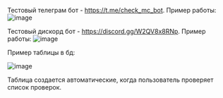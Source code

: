 Тестовый телеграм бот - https://t.me/check_mc_bot. Пример работы: 
![image](https://github.com/user-attachments/assets/30910d98-771b-43d1-8c78-fd7cd7cdef4c)

Тестовый дискорд бот - https://discord.gg/W2QV8x8RNp. Пример работы: 
![image](https://github.com/user-attachments/assets/eaf1014e-b1d8-4ca8-8f3f-244b17fbf844)

Пример таблицы в бд:
 
![image](https://github.com/user-attachments/assets/8e311354-a5a7-439c-a47e-2bcbbd9e5f67)

Таблица создается автоматические, когда пользователь проверяет список проверок.
